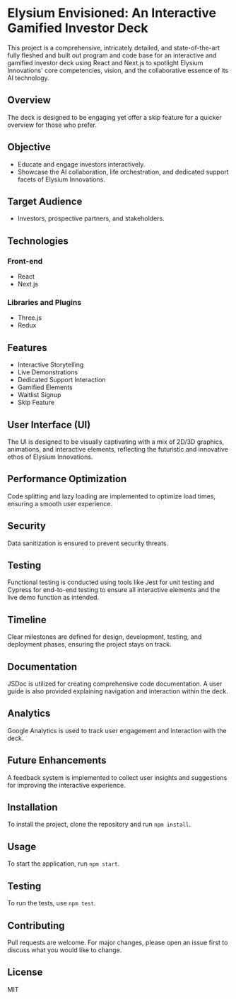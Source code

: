# Elysium Envisioned: An Interactive Gamified Investor Deck

This project is a comprehensive, intricately detailed, and state-of-the-art fully fleshed and built out program and code base for an interactive and gamified investor deck using React and Next.js to spotlight Elysium Innovations' core competencies, vision, and the collaborative essence of its AI technology.

## Overview

The deck is designed to be engaging yet offer a skip feature for a quicker overview for those who prefer.

## Objective

- Educate and engage investors interactively.
- Showcase the AI collaboration, life orchestration, and dedicated support facets of Elysium Innovations.

## Target Audience

- Investors, prospective partners, and stakeholders.

## Technologies

### Front-end

- React
- Next.js

### Libraries and Plugins

- Three.js
- Redux

## Features

- Interactive Storytelling
- Live Demonstrations
- Dedicated Support Interaction
- Gamified Elements
- Waitlist Signup
- Skip Feature

## User Interface (UI)

The UI is designed to be visually captivating with a mix of 2D/3D graphics, animations, and interactive elements, reflecting the futuristic and innovative ethos of Elysium Innovations.

## Performance Optimization

Code splitting and lazy loading are implemented to optimize load times, ensuring a smooth user experience.

## Security

Data sanitization is ensured to prevent security threats.

## Testing

Functional testing is conducted using tools like Jest for unit testing and Cypress for end-to-end testing to ensure all interactive elements and the live demo function as intended.

## Timeline

Clear milestones are defined for design, development, testing, and deployment phases, ensuring the project stays on track.

## Documentation

JSDoc is utilized for creating comprehensive code documentation. A user guide is also provided explaining navigation and interaction within the deck.

## Analytics

Google Analytics is used to track user engagement and interaction with the deck.

## Future Enhancements

A feedback system is implemented to collect user insights and suggestions for improving the interactive experience.

## Installation

To install the project, clone the repository and run `npm install`.

## Usage

To start the application, run `npm start`.

## Testing

To run the tests, use `npm test`.

## Contributing

Pull requests are welcome. For major changes, please open an issue first to discuss what you would like to change.

## License

MIT